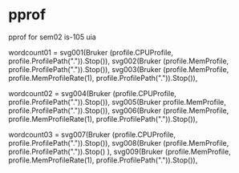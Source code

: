 # pprof
pprof for sem02 is-105 uia



wordcount01 =
svg001(Bruker (profile.CPUProfile, profile.ProfilePath(".")).Stop()),
svg002(Bruker (profile.MemProfile, profile.ProfilePath(".")).Stop()),
svg003(Bruker (profile.MemProfile, profile.MemProfileRate(1), profile.ProfilePath(".")).Stop()),

wordcount02 = 
svg004(Bruker (profile.CPUProfile, profile.ProfilePath(".")).Stop()),
svg005(Bruker profile.MemProfile, profile.ProfilePath(".")).Stop()),
svg006(Bruker (profile.MemProfile, profile.MemProfileRate(1), profile.ProfilePath(".")).Stop()),

wordcount03 = 
svg007(Bruker (profile.CPUProfile, profile.ProfilePath(".")).Stop()),
svg008(Bruker (profile.MemProfile, profile.ProfilePath(".")).Stop() ),
svg009(Bruker (profile.MemProfile, profile.MemProfileRate(1), profile.ProfilePath(".")).Stop()),

